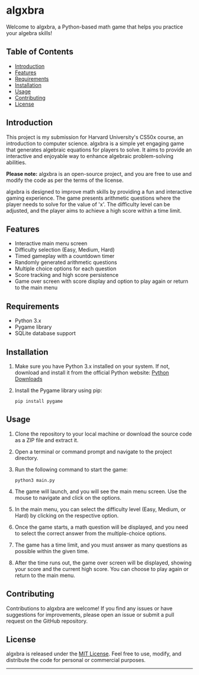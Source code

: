 # algxbra

Welcome to algxbra, a Python-based math game that helps you practice your algebra skills!

## Table of Contents
- [Introduction](#introduction)
- [Features](#features)
- [Requirements](#requirements)
- [Installation](#installation)
- [Usage](#usage)
- [Contributing](#contributing)
- [License](#license)

## Introduction

This project is my submission for Harvard University's CS50x course, an introduction to computer science. algxbra is a simple yet engaging game that generates algebraic equations for players to solve. It aims to provide an interactive and enjoyable way to enhance algebraic problem-solving abilities.

**Please note:** algxbra is an open-source project, and you are free to use and modify the code as per the terms of the license.

algxbra is designed to improve math skills by providing a fun and interactive gaming experience. The game presents arithmetic questions where the player needs to solve for the value of 'x'. The difficulty level can be adjusted, and the player aims to achieve a high score within a time limit.

## Features
- Interactive main menu screen
- Difficulty selection (Easy, Medium, Hard)
- Timed gameplay with a countdown timer
- Randomly generated arithmetic questions
- Multiple choice options for each question
- Score tracking and high score persistence
- Game over screen with score display and option to play again or return to the main menu

## Requirements
- Python 3.x
- Pygame library
- SQLite database support

## Installation
1. Make sure you have Python 3.x installed on your system. If not, download and install it from the official Python website: [Python Downloads](https://www.python.org/downloads/)

2. Install the Pygame library using pip:

   ```shell
   pip install pygame

## Usage
1. Clone the repository to your local machine or download the source code as a ZIP file and extract it.

2. Open a terminal or command prompt and navigate to the project directory.

3. Run the following command to start the game:

   ```shell
   python3 main.py

4. The game will launch, and you will see the main menu screen. Use the mouse to navigate and click on the options.

5. In the main menu, you can select the difficulty level (Easy, Medium, or Hard) by clicking on the respective option.

6. Once the game starts, a math question will be displayed, and you need to select the correct answer from the multiple-choice options.

7. The game has a time limit, and you must answer as many questions as possible within the given time.

8. After the time runs out, the game over screen will be displayed, showing your score and the current high score. You can choose to play again or return to the main menu.

## Contributing
Contributions to algxbra are welcome! If you find any issues or have suggestions for improvements, please open an issue or submit a pull request on the GitHub repository.

## License
algxbra is released under the [MIT License](LICENSE). Feel free to use, modify, and distribute the code for personal or commercial purposes.

---
